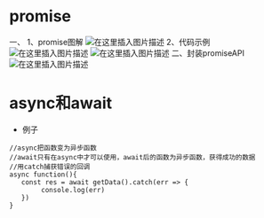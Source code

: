 # promise

一、
1、promise图解
![在这里插入图片描述](https://img-blog.csdnimg.cn/20200504181009217.png?x-oss-process=image/watermark,type_ZmFuZ3poZW5naGVpdGk,shadow_10,text_aHR0cHM6Ly9ibG9nLmNzZG4ubmV0L25ld2JpZWs=,size_16,color_FFFFFF,t_70)
2、代码示例
![在这里插入图片描述](https://img-blog.csdnimg.cn/20200504181109203.png?x-oss-process=image/watermark,type_ZmFuZ3poZW5naGVpdGk,shadow_10,text_aHR0cHM6Ly9ibG9nLmNzZG4ubmV0L25ld2JpZWs=,size_16,color_FFFFFF,t_70)
![在这里插入图片描述](https://img-blog.csdnimg.cn/20200504181230710.png?x-oss-process=image/watermark,type_ZmFuZ3poZW5naGVpdGk,shadow_10,text_aHR0cHM6Ly9ibG9nLmNzZG4ubmV0L25ld2JpZWs=,size_16,color_FFFFFF,t_70)
二、封装promiseAPI
![在这里插入图片描述](https://img-blog.csdnimg.cn/20200504182015937.png?x-oss-process=image/watermark,type_ZmFuZ3poZW5naGVpdGk,shadow_10,text_aHR0cHM6Ly9ibG9nLmNzZG4ubmV0L25ld2JpZWs=,size_16,color_FFFFFF,t_70)

# async和await

+ 例子

```
//async把函数变为异步函数
//await只有在async中才可以使用，await后的函数为异步函数，获得成功的数据
//用catch捕获错误的回调
async function(){
   const res = await getData().catch(err => {
   		console.log(err)
   })
}
```

